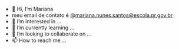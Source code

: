 - 👋 Hi, I’m  Mariana
-  meu email de contato é @mariana.nunes.santos@escola.pr.gov.br
-  👀 I’m interested in ...
- 🌱 I’m currently learning ...
- 💞️ I’m looking to collaborate on ...
- 📫 How to reach me ...


